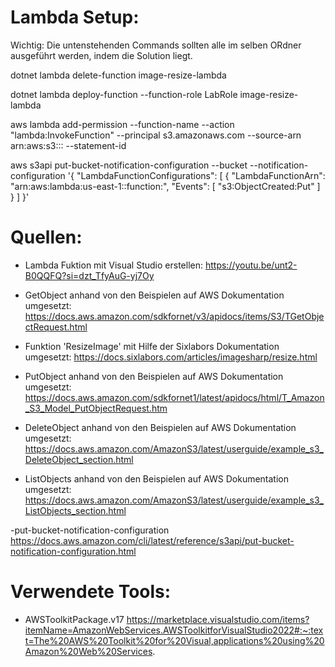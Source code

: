 # Lambda Setup:
Wichtig: Die untenstehenden Commands sollten alle im selben ORdner ausgeführt werden, indem die Solution liegt.

dotnet lambda delete-function image-resize-lambda

dotnet lambda deploy-function --function-role LabRole image-resize-lambda

aws lambda add-permission --function-name <function-name-lambda> --action "lambda:InvokeFunction" --principal s3.amazonaws.com --source-arn arn:aws:s3:::<orginal-bucket-name> --statement-id <orginal-bucket-name>


aws s3api put-bucket-notification-configuration --bucket <orginal-bucket-name> --notification-configuration '{
    "LambdaFunctionConfigurations": [
        {
            "LambdaFunctionArn": "arn:aws:lambda:us-east-1:<AWSAccountId>:function:<function-name-lambda>",
            "Events": [
                "s3:ObjectCreated:Put"
            ]
        }
    ]
}'

# Quellen:
- Lambda Fuktion mit Visual Studio erstellen:
https://youtu.be/unt2-B0QQFQ?si=dzt_TfyAuG-yj7Oy

- GetObject anhand von den Beispielen auf AWS Dokumentation umgesetzt:
https://docs.aws.amazon.com/sdkfornet/v3/apidocs/items/S3/TGetObjectRequest.html

- Funktion 'ResizeImage' mit Hilfe der Sixlabors Dokumentation umgesetzt:
https://docs.sixlabors.com/articles/imagesharp/resize.html

- PutObject anhand von den Beispielen auf AWS Dokumentation umgesetzt:
https://docs.aws.amazon.com/sdkfornet1/latest/apidocs/html/T_Amazon_S3_Model_PutObjectRequest.htm

- DeleteObject anhand von den Beispielen auf AWS Dokumentation umgesetzt:
https://docs.aws.amazon.com/AmazonS3/latest/userguide/example_s3_DeleteObject_section.html

- ListObjects anhand von den Beispielen auf AWS Dokumentation umgesetzt:
https://docs.aws.amazon.com/AmazonS3/latest/userguide/example_s3_ListObjects_section.html

-put-bucket-notification-configuration
https://docs.aws.amazon.com/cli/latest/reference/s3api/put-bucket-notification-configuration.html


# Verwendete Tools:
- AWSToolkitPackage.v17
https://marketplace.visualstudio.com/items?itemName=AmazonWebServices.AWSToolkitforVisualStudio2022#:~:text=The%20AWS%20Toolkit%20for%20Visual,applications%20using%20Amazon%20Web%20Services.